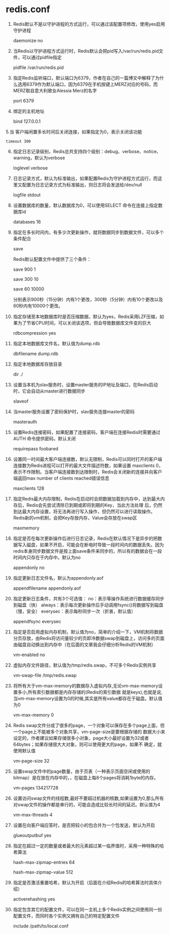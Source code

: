 # 							redis.conf
1. Redis默认不是以守护进程的方式运行，可以通过该配置项修改，使用yes启用守护进程

	daemonize no

2. 当Redis以守护进程方式运行时，Redis默认会把pid写入/var/run/redis.pid文件，可以通过pidfile指定

	pidfile /var/run/redis.pid

3. 指定Redis监听端口，默认端口为6379，作者在自己的一篇博文中解释了为什么选用6379作为默认端口，因为6379在手机按键上MERZ对应的号码，而MERZ取自意大利歌女Alessia Merz的名字

	port 6379

4. 绑定的主机地址

	bind 127.0.0.1

5.当 客户端闲置多长时间后关闭连接，如果指定为0，表示关闭该功能

	timeout 300

6. 指定日志记录级别，Redis总共支持四个级别：debug、verbose、notice、warning，默认为verbose

	loglevel verbose

7. 日志记录方式，默认为标准输出，如果配置Redis为守护进程方式运行，而这里又配置为日志记录方式为标准输出，则日志将会发送给/dev/null

	logfile stdout

8. 设置数据库的数量，默认数据库为0，可以使用SELECT <dbid>命令在连接上指定数据库id

	databases 16

9. 指定在多长时间内，有多少次更新操作，就将数据同步到数据文件，可以多个条件配合

	save <seconds> <changes>

	Redis默认配置文件中提供了三个条件：

	save 900 1

	save 300 10

	save 60 10000

	分别表示900秒（15分钟）内有1个更改，300秒（5分钟）内有10个更改以及60秒内有10000个更改。



10. 指定存储至本地数据库时是否压缩数据，默认为yes，Redis采用LZF压缩，如果为了节省CPU时间，可以关闭该选项，但会导致数据库文件变的巨大

	rdbcompression yes

11. 指定本地数据库文件名，默认值为dump.rdb

	dbfilename dump.rdb

12. 指定本地数据库存放目录

	dir ./

13. 设置当本机为slav服务时，设置master服务的IP地址及端口，在Redis启动时，它会自动从master进行数据同步

	slaveof <masterip> <masterport>

14. 当master服务设置了密码保护时，slav服务连接master的密码

	masterauth <master-password>

15. 设置Redis连接密码，如果配置了连接密码，客户端在连接Redis时需要通过AUTH <password>命令提供密码，默认关闭

	requirepass foobared

16. 设置同一时间最大客户端连接数，默认无限制，Redis可以同时打开的客户端连接数为Redis进程可以打开的最大文件描述符数，如果设置 maxclients 0，表示不作限制。当客户端连接数到达限制时，Redis会关闭新的连接并向客户端返回max number of clients reached错误信息

	maxclients 128

17. 指定Redis最大内存限制，Redis在启动时会把数据加载到内存中，达到最大内存后，Redis会先尝试清除已到期或即将到期的Key，当此方法处理 后，仍然到达最大内存设置，将无法再进行写入操作，但仍然可以进行读取操作。Redis新的vm机制，会把Key存放内存，Value会存放在swap区

	maxmemory <bytes>

18. 指定是否在每次更新操作后进行日志记录，Redis在默认情况下是异步的把数据写入磁盘，如果不开启，可能会在断电时导致一段时间内的数据丢失。因为 redis本身同步数据文件是按上面save条件来同步的，所以有的数据会在一段时间内只存在于内存中。默认为no

	appendonly no

19. 指定更新日志文件名，默认为appendonly.aof

	 appendfilename appendonly.aof

20. 指定更新日志条件，共有3个可选值：
	no：表示等操作系统进行数据缓存同步到磁盘（快）
	always：表示每次更新操作后手动调用fsync()将数据写到磁盘（慢，安全）
	everysec：表示每秒同步一次（折衷，默认值）

	appendfsync everysec



21. 指定是否启用虚拟内存机制，默认值为no，简单的介绍一下，VM机制将数据分页存放，由Redis将访问量较少的页即冷数据swap到磁盘上，访问多的页面由磁盘自动换出到内存中（在后面的文章我会仔细分析Redis的VM机制）

	 vm-enabled no

22. 虚拟内存文件路径，默认值为/tmp/redis.swap，不可多个Redis实例共享

	 vm-swap-file /tmp/redis.swap

23. 将所有大于vm-max-memory的数据存入虚拟内存,无论vm-max-memory设置多小,所有索引数据都是内存存储的(Redis的索引数据 就是keys),也就是说,当vm-max-memory设置为0的时候,其实是所有value都存在于磁盘。默认值为0

	 vm-max-memory 0

24. Redis swap文件分成了很多的page，一个对象可以保存在多个page上面，但一个page上不能被多个对象共享，vm-page-size是要根据存储的 数据大小来设定的，作者建议如果存储很多小对象，page大小最好设置为32或者64bytes；如果存储很大大对象，则可以使用更大的page，如果不 确定，就使用默认值

	 vm-page-size 32

25. 设置swap文件中的page数量，由于页表（一种表示页面空闲或使用的bitmap）是在放在内存中的，，在磁盘上每8个pages将消耗1byte的内存。

	 vm-pages 134217728

26. 设置访问swap文件的线程数,最好不要超过机器的核数,如果设置为0,那么所有对swap文件的操作都是串行的，可能会造成比较长时间的延迟。默认值为4

	 vm-max-threads 4

27. 设置在向客户端应答时，是否把较小的包合并为一个包发送，默认为开启

	glueoutputbuf yes

28. 指定在超过一定的数量或者最大的元素超过某一临界值时，采用一种特殊的哈希算法

	hash-max-zipmap-entries 64

	hash-max-zipmap-value 512

29. 指定是否激活重置哈希，默认为开启（后面在介绍Redis的哈希算法时具体介绍）

	activerehashing yes

30. 指定包含其它的配置文件，可以在同一主机上多个Redis实例之间使用同一份配置文件，而同时各个实例又拥有自己的特定配置文件

	include /path/to/local.conf